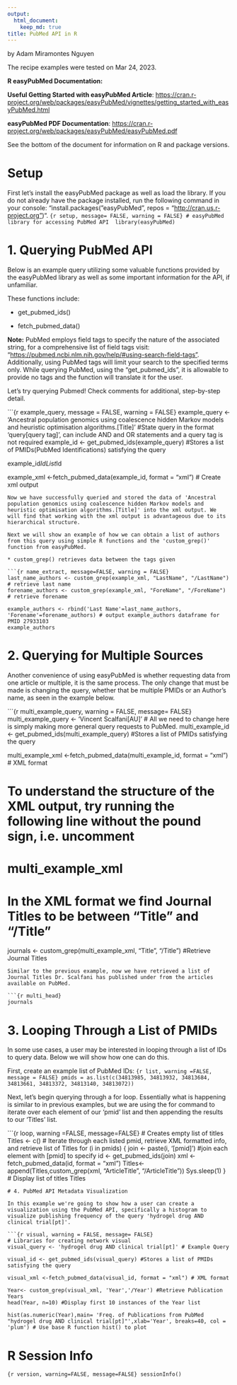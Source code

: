 ```yaml
---
output:
  html_document:
    keep_md: true
title: PubMed API in R
---
```


by Adam Miramontes Nguyen

The recipe examples were tested on Mar 24, 2023.

**R easyPubMed Documentation:**

**Useful Getting Started with easyPubMed Article**:
https://cran.r-project.org/web/packages/easyPubMed/vignettes/getting_started_with_easyPubMed.html

**easyPubMed PDF Documentation**:
https://cran.r-project.org/web/packages/easyPubMed/easyPubMed.pdf

See the bottom of the document for information on R and package
versions.

# Setup

First let’s install the easyPubMed package as well as load the library.
If you do not already have the package installed, run the following
command in your console: “install.packages(”easyPubMed”, repos =
“http://cran.us.r-project.org”)“.
`{r setup, message= FALSE, warning = FALSE} # easyPubMed library for accessing PubMed API  library(easyPubMed)`

# 1. Querying PubMed API

Below is an example query utilizing some valuable functions provided by
the easyPubMed library as well as some important information for the
API, if unfamiliar.

These functions include:

- get_pubmed_ids()

- fetch_pubmed_data()

**Note:** PubMed employs field tags to specify the nature of the
associated string, for a comprehensive list of field tags visit:
“https://pubmed.ncbi.nlm.nih.gov/help/#using-search-field-tags”.
Additionally, using PubMed tags will limit your search to the specified
terms only. While querying PubMed, using the “get_pubmed_ids”, it is
allowable to provide no tags and the function will translate it for the
user.

Let’s try querying Pubmed! Check comments for additional, step-by-step
detail.

\`\`\`{r example_query, message = FALSE, warning = FALSE} example_query
\<- ‘Ancestral population genomics using coalescence hidden Markov
models and heuristic optimisation algorithms.\[Title\]’ \#State query in
the format ‘query\[query tag\]’, can include AND and OR statements and a
query tag is not required example_id \<- get_pubmed_ids(example_query)
\#Stores a list of PMIDs(PubMed Identifications) satisfying the query

example_id$IdList$Id

example_xml \<-fetch_pubmed_data(example_id, format = “xml”) \# Create
xml output

    Now we have successfully queried and stored the data of 'Ancestral population genomics using coalescence hidden Markov models and heuristic optimisation algorithms.[Title]' into the xml output. We will find that working with the xml output is advantageous due to its hierarchical structure.   

    Next we will show an example of how we can obtain a list of authors from this query using simple R functions and the 'custom_grep()' function from easyPubMed.   

    * custom_grep() retrieves data between the tags given   

    ```{r name_extract, message=FALSE, warning = FALSE}
    last_name_authors <- custom_grep(example_xml, "LastName", "/LastName") # retrieve last name
    forename_authors <- custom_grep(example_xml, "ForeName", "/ForeName") # retrieve forename

    example_authors <- rbind('Last Name'=last_name_authors, 'Forename'=forename_authors) # output example_authors dataframe for PMID 27933103
    example_authors

# 2. Querying for Multiple Sources

Another convenience of using easyPubMed is whether requesting data from
one article or multiple, it is the same process. The only change that
must be made is changing the query, whether that be multiple PMIDs or an
Author’s name, as seen in the example below.

\`\`\`{r multi_example_query, warning = FALSE, message= FALSE}
multi_example_query \<- ‘Vincent Scalfani\[AU\]’ \# All we need to
change here is simply making more general query requests to PubMed.
multi_example_id \<- get_pubmed_ids(multi_example_query) \#Stores a list
of PMIDs satisfying the query

multi_example_xml \<-fetch_pubmed_data(multi_example_id, format = “xml”)
\# XML format

# To understand the structure of the XML output, try running the following line without the pound sign, i.e. uncomment

# multi_example_xml

# In the XML format we find Journal Titles to be between “Title” and “/Title”

journals \<- custom_grep(multi_example_xml, “Title”, “/Title”)
\#Retrieve Journal Titles


    Similar to the previous example, now we have retrieved a list of Journal Titles Dr. Scalfani has published under from the articles available on PubMed.

    ```{r multi_head}
    journals

# 3. Looping Through a List of PMIDs

In some use cases, a user may be interested in looping through a list of
IDs to query data. Below we will show how one can do this.

First, create an example list of PubMed IDs:
`{r list, warning =FALSE, message = FALSE} pmids = as.list(c(34813985, 34813932, 34813684, 34813661, 34813372, 34813140, 34813072))`

Next, let’s begin querying through a for loop. Essentially what is
happening is similar to in previous examples, but we are using the for
command to iterate over each element of our ‘pmid’ list and then
appending the results to our ‘Titles’ list.

\`\`\`{r loop, warning =FALSE, message=FALSE} \# Creates empty list of
titles Titles \<- c() \# Iterate through each listed pmid, retrieve XML
formatted info, and retrieve list of Titles for (i in pmids) { join \<-
paste(i, ‘\[pmid\]’) \#join each element with \[pmid\] to specify id \<-
get_pubmed_ids(join) xml \<- fetch_pubmed_data(id, format = “xml”)
Titles\<-append(Titles,custom_grep(xml, “ArticleTitle”,
“/ArticleTitle”)) Sys.sleep(1) } \# Display list of titles Titles

    # 4. PubMed API Metadata Visualization

    In this example we're going to show how a user can create a visualization using the PubMed API, specifically a histogram to visualize publishing frequency of the query 'hydrogel drug AND clinical trial[pt]'.

    ```{r visual, warning = FALSE, message= FALSE}
    # Libraries for creating network visual
    visual_query <- 'hydrogel drug AND clinical trial[pt]' # Example Query

    visual_id <- get_pubmed_ids(visual_query) #Stores a list of PMIDs satisfying the query

    visual_xml <-fetch_pubmed_data(visual_id, format = "xml") # XML format

    Year<- custom_grep(visual_xml, 'Year','/Year') #Retrieve Publication Years
    head(Year, n=10) #Display first 10 instances of the Year list

    hist(as.numeric(Year),main= 'Freq. of Publications from PubMed "hydrogel drug AND clinical trial[pt]"',xlab='Year', breaks=40, col = 'plum') # Use base R function hist() to plot

# R Session Info

`{r version, warning=FALSE, message=FALSE} sessionInfo()`
